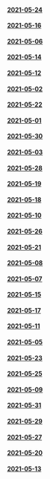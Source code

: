 #### [2021-05-24](2021-05-24)
#### [2021-05-16](2021-05-16)
#### [2021-05-06](2021-05-06)
#### [2021-05-14](2021-05-14)
#### [2021-05-12](2021-05-12)
#### [2021-05-02](2021-05-02)
#### [2021-05-22](2021-05-22)
#### [2021-05-01](2021-05-01)
#### [2021-05-30](2021-05-30)
#### [2021-05-03](2021-05-03)
#### [2021-05-28](2021-05-28)
#### [2021-05-19](2021-05-19)
#### [2021-05-18](2021-05-18)
#### [2021-05-10](2021-05-10)
#### [2021-05-26](2021-05-26)
#### [2021-05-21](2021-05-21)
#### [2021-05-08](2021-05-08)
#### [2021-05-07](2021-05-07)
#### [2021-05-15](2021-05-15)
#### [2021-05-17](2021-05-17)
#### [2021-05-11](2021-05-11)
#### [2021-05-05](2021-05-05)
#### [2021-05-23](2021-05-23)
#### [2021-05-25](2021-05-25)
#### [2021-05-09](2021-05-09)
#### [2021-05-31](2021-05-31)
#### [2021-05-29](2021-05-29)
#### [2021-05-27](2021-05-27)
#### [2021-05-20](2021-05-20)
#### [2021-05-13](2021-05-13)

